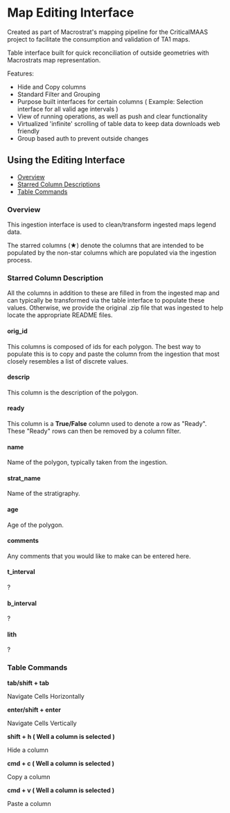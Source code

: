 # Map Editing Interface

Created as part of Macrostrat's mapping pipeline for the CriticalMAAS project to facilitate the consumption and validation of TA1 maps.

Table interface built for quick reconciliation of outside geometries with Macrostrats map representation.

Features:

- Hide and Copy columns
- Standard Filter and Grouping
- Purpose built interfaces for certain columns ( Example: Selection interface for all valid age intervals )
- View of running operations, as well as push and clear functionality
- Virtualized 'infinite' scrolling of table data to keep data downloads web friendly
- Group based auth to prevent outside changes


## Using the Editing Interface

- [Overview](#overview)
- [Starred Column Descriptions](#starred-column-description)
- [Table Commands](#table-commands)

### Overview

This ingestion interface is used to clean/transform ingested maps legend data. 

The starred columns (★) denote the columns
that are intended to be populated by the non-star columns which are populated via the ingestion process.

### Starred Column Description

All the columns in addition to these are filled in from the ingested map and can typically be transformed via the
table interface to populate these values. Otherwise, we provide the original .zip file that was ingested to help locate the
appropriate README files.

#### orig_id

This columns is composed of ids for each polygon. The best way to populate this is to copy and paste the column from
the ingestion that most closely resembles a list of discrete values.

#### descrip

This column is the description of the polygon.

#### ready

This column is a **True/False** column used to denote a row as "Ready". These "Ready" rows can then be removed by a column filter.

#### name

Name of the polygon, typically taken from the ingestion.

#### strat_name

Name of the stratigraphy.

#### age

Age of the polygon.

#### comments

Any comments that you would like to make can be entered here.

#### t_interval

?

#### b_interval

?

#### lith

?

### Table Commands

**tab/shift + tab**

Navigate Cells Horizontally

**enter/shift + enter**

Navigate Cells Vertically

**shift + h ( Well a column is selected )**

Hide a column

**cmd + c ( Well a column is selected )**

Copy a column

**cmd + v ( Well a column is selected )**

Paste a column

